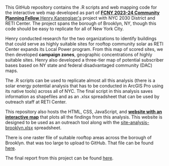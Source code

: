 This GitHub repository contains the .R scripts and web mapping code for the interactive web map developed as part of [**FCNY 2023-24 Community Planning Fellow** Henry Kanengiser's](https://www.fcny.org/fellow/henry-kanengiser/) project with NYC 2030 District and RETI Center. The project spans the borough of Brooklyn, NY, though this code should be easy to replicate for all of New York City.

Henry conducted research for the two organizations to identify buildings that could serve as highly suitable sites for rooftop community solar as RETI Center expands its Local Power program. From this map of scored sites, we then developed **campaign zones**, geographic concentrations of highly suitable sites. Henry also developed a three-tier map of potential subscriber bases based on NY state and federal disadvantaged community (DAC) maps.

The .R scripts can be used to replicate almost all this analysis (there is a solar energy potential analysis that has to be conducted in ArcGIS Pro using its native tools) across all of NYC. The final script in this analysis saves information as shapefiles and as an .xlsx spreadsheet that can be used by outreach staff at RETI Center.

This repository also hosts the HTML, CSS, JavaScript, and **[website with an interactive map](https://henry-kanengiser.github.io/fcny-community-solar/)** that plots all the findings from this analysis. This website is designed to be used as an outreach tool along with the [site-analysis-brooklyn.xlsx](https://github.com/henry-kanengiser/fcny-community-solar/blob/main/site%20analysis_brooklyn.xlsx) spreadsheet.

There is one raster file of suitable rooftop areas across the borough of Brooklyn. that was too large to upload to GitHub. That file can be found [here](https://drive.google.com/drive/folders/1yWBVyHt93tSxdTWlPd1XPLiuqe-dmvC-?usp=sharing).

The final report from this project can be found [here](https://docs.google.com/document/d/1p8KHb42GYJB7AQWe59qKt4wDBq_-9EH7pqfoifi0AA8/edit?usp=sharing).

